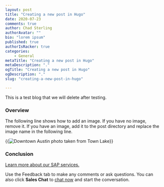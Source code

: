 ```yaml
---
layout: post
title: "Creating a new post in Hugo"
date: 2020-07-23
comments: true
author: Chad Sterling
authorAvatar: ""
bio: "lorem ipsum"
published: true
authorIsRacker: true
categories:
    - General
metaTitle: "Creating a new post in Hugo"
metaDescription: "."
ogTitle: "Creating a new post in Hugo"
ogDescription: "."
slug: "creating-a-new-post-in-hugo"

---
```


This is a test blog that we will delete after testing.

<!--more-->

### Overview

The following line shows how to add an image.  If you have no image, remove it.
If you have an image, add it to the post directory and replace the image name in the following line.

{{<image src="Picture1.jpg" title="The beautiful city of austin" alt="Downtown Austin photo taken from Town Lake">}}

### Conclusion

<a class="cta purple" id="cta" href="https://www.rackspace.com/sap">Learn more about our SAP services.</a>

Use the Feedback tab to make any comments or ask questions. You can also click **Sales Chat** to [chat now](https://www.rackspace.com/) and start the conversation.
